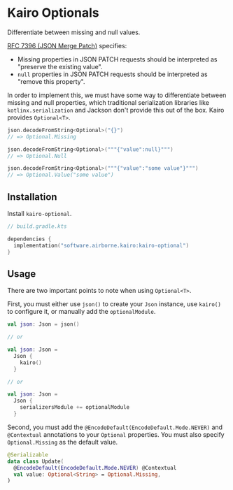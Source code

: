 # Kairo Optionals

Differentiate between missing and null values.

[RFC 7396 (JSON Merge Patch)](https://datatracker.ietf.org/doc/html/rfc7396)
specifies:

- Missing properties in JSON PATCH requests
  should be interpreted as "preserve the existing value".
- `null` properties in JSON PATCH requests
  should be interpreted as "remove this property".

In order to implement this, we must have some way to differentiate between missing and null properties,
which traditional serialization libraries like `kotlinx.serialization` and Jackson don't provide this out of the box.
Kairo provides `Optional<T>`.

```kotlin
json.decodeFromString<Optional>("{}")
// => Optional.Missing

json.decodeFromString<Optional>("""{"value":null}""")
// => Optional.Null

json.decodeFromString<Optional>("""{"value":"some value"}""")
// => Optional.Value("some value")
```

## Installation

Install `kairo-optional`.

```kotlin
// build.gradle.kts

dependencies {
  implementation("software.airborne.kairo:kairo-optional")
}
```

## Usage

There are two important points to note when using `Optional<T>`.

First, you must either use `json()` to create your `Json` instance,
use `kairo()` to configure it,
or manually add the `optionalModule`.

```kotlin
val json: Json = json()

// or

val json: Json =
  Json {
    kairo()
  }

// or

val json: Json =
  Json {
    serializersModule += optionalModule
  }
```

Second, you must add the `@EncodeDefault(EncodeDefault.Mode.NEVER)` and `@Contextual` annotations
to your `Optional` properties.
You must also specify `Optional.Missing` as the default value.

```kotlin
@Serializable
data class Update(
  @EncodeDefault(EncodeDefault.Mode.NEVER) @Contextual
  val value: Optional<String> = Optional.Missing,
)
```
